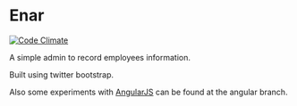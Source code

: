 Enar
====
[![Code Climate](https://codeclimate.com/github/andresilveira/enar.png)](https://codeclimate.com/github/andresilveira/enar)

A simple admin to record employees information.

Built using twitter bootstrap.

Also some experiments with [AngularJS](http://angularjs.org/) can be found at the angular branch.

